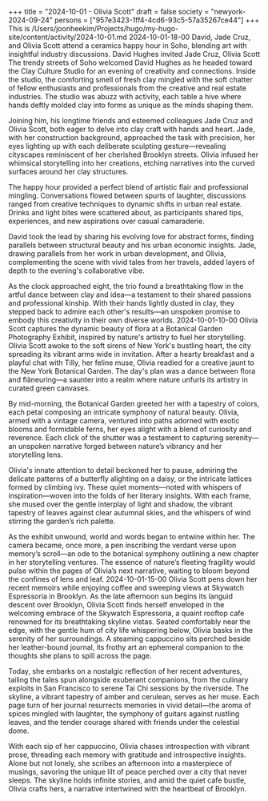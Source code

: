 +++
title = "2024-10-01 - Olivia Scott"
draft = false
society = "newyork-2024-09-24"
persons = ["957e3423-1ff4-4cd6-93c5-57a35267ce44"]
+++
This is /Users/joonheekim/Projects/hugo/my-hugo-site/content/activity/2024-10-01.md
2024-10-01-18-00
David, Jade Cruz, and Olivia Scott attend a ceramics happy hour in Soho, blending art with insightful industry discussions.
David Hughes invited Jade Cruz, Olivia Scott
The trendy streets of Soho welcomed David Hughes as he headed toward the Clay Culture Studio for an evening of creativity and connections. Inside the studio, the comforting smell of fresh clay mingled with the soft chatter of fellow enthusiasts and professionals from the creative and real estate industries. The studio was abuzz with activity, each table a hive where hands deftly molded clay into forms as unique as the minds shaping them.

Joining him, his longtime friends and esteemed colleagues Jade Cruz and Olivia Scott, both eager to delve into clay craft with hands and heart. Jade, with her construction background, approached the task with precision, her eyes lighting up with each deliberate sculpting gesture—revealing cityscapes reminiscent of her cherished Brooklyn streets. Olivia infused her whimsical storytelling into her creations, etching narratives into the curved surfaces around her clay structures.

The happy hour provided a perfect blend of artistic flair and professional mingling. Conversations flowed between spurts of laughter, discussions ranged from creative techniques to dynamic shifts in urban real estate. Drinks and light bites were scattered about, as participants shared tips, experiences, and new aspirations over casual camaraderie. 

David took the lead by sharing his evolving love for abstract forms, finding parallels between structural beauty and his urban economic insights. Jade, drawing parallels from her work in urban development, and Olivia, complementing the scene with vivid tales from her travels, added layers of depth to the evening's collaborative vibe.

As the clock approached eight, the trio found a breathtaking flow in the artful dance between clay and idea—a testament to their shared passions and professional kinship. With their hands lightly dusted in clay, they stepped back to admire each other's results—an unspoken promise to embody this creativity in their own diverse worlds.
2024-10-01-10-00
Olivia Scott captures the dynamic beauty of flora at a Botanical Garden Photography Exhibit, inspired by nature's artistry to fuel her storytelling.
Olivia Scott awoke to the soft sirens of New York's bustling heart, the city spreading its vibrant arms wide in invitation. After a hearty breakfast and a playful chat with Tilly, her feline muse, Olivia readied for a creative jaunt to the New York Botanical Garden. The day's plan was a dance between flora and flâneuring—a saunter into a realm where nature unfurls its artistry in curated green canvases.

By mid-morning, the Botanical Garden greeted her with a tapestry of colors, each petal composing an intricate symphony of natural beauty. Olivia, armed with a vintage camera, ventured into paths adorned with exotic blooms and formidable ferns, her eyes alight with a blend of curiosity and reverence. Each click of the shutter was a testament to capturing serenity—an unspoken narrative forged between nature’s vibrancy and her storytelling lens.

Olivia's innate attention to detail beckoned her to pause, admiring the delicate patterns of a butterfly alighting on a daisy, or the intricate lattices formed by climbing ivy. These quiet moments—noted with whispers of inspiration—woven into the folds of her literary insights. With each frame, she mused over the gentle interplay of light and shadow, the vibrant tapestry of leaves against clear autumnal skies, and the whispers of wind stirring the garden’s rich palette.

As the exhibit unwound, world and words began to entwine within her. The camera became, once more, a pen inscribing the verdant verse upon memory’s scroll—an ode to the botanical symphony outlining a new chapter in her storytelling ventures. The essence of nature’s fleeting fragility would pulse within the pages of Olivia’s next narrative, waiting to bloom beyond the confines of lens and leaf.
2024-10-01-15-00
Olivia Scott pens down her recent memoirs while enjoying coffee and sweeping views at Skywatch Espressoria in Brooklyn.
As the late afternoon sun begins its languid descent over Brooklyn, Olivia Scott finds herself enveloped in the welcoming embrace of the Skywatch Espressoria, a quaint rooftop cafe renowned for its breathtaking skyline vistas. Seated comfortably near the edge, with the gentle hum of city life whispering below, Olivia basks in the serenity of her surroundings. A steaming cappuccino sits perched beside her leather-bound journal, its frothy art an ephemeral companion to the thoughts she plans to spill across the page.

Today, she embarks on a nostalgic reflection of her recent adventures, tailing the tales spun alongside exuberant companions, from the culinary exploits in San Francisco to serene Tai Chi sessions by the riverside. The skyline, a vibrant tapestry of amber and cerulean, serves as her muse. Each page turn of her journal resurrects memories in vivid detail—the aroma of spices mingled with laughter, the symphony of guitars against rustling leaves, and the tender courage shared with friends under the celestial dome. 

With each sip of her cappuccino, Olivia chases introspection with vibrant prose, threading each memory with gratitude and introspective insights. Alone but not lonely, she scribes an afternoon into a masterpiece of musings, savoring the unique lilt of peace perched over a city that never sleeps. The skyline holds infinite stories, and amid the quiet cafe bustle, Olivia crafts hers, a narrative intertwined with the heartbeat of Brooklyn.
